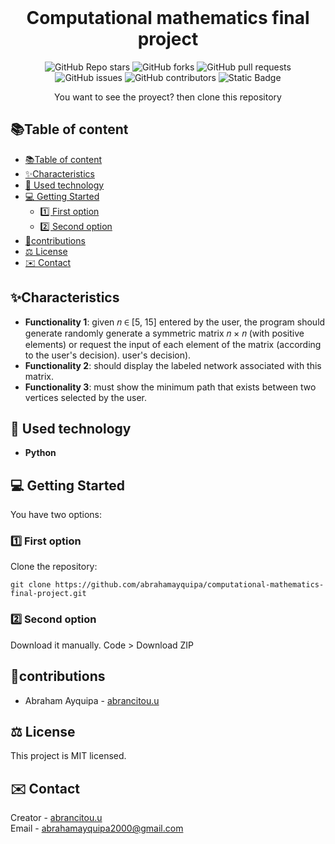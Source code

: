 <br>
<h1 align="center">Computational mathematics final project
</h1>
<div align="center">
    <img alt="GitHub Repo stars" src="https://img.shields.io/github/stars/abrahamayquipa/computational-mathematics-final-project">
    <img alt="GitHub forks" src="https://img.shields.io/github/forks/abrahamayquipa/computational-mathematics-final-project">
    <img alt="GitHub pull requests" src="https://img.shields.io/github/issues-pr/abrahamayquipa/computational-mathematics-final-project">
    <img alt="GitHub issues" src="https://img.shields.io/github/issues/abrahamayquipa/computational-mathematics-final-project">
    <img alt="GitHub contributors" src="https://img.shields.io/github/contributors/abrahamayquipa/computational-mathematics-final-project">
    <img alt="Static Badge" src="https://img.shields.io/badge/license-MIT-yellow">
</div>
<p align="center">You want to see the proyect? then clone this repository</p>

## 📚​Table of content
- [📚​Table of content](#table-of-content)
- [✨​Characteristics](#characteristics)
- [📱​ Used technology](#-used-technology)
- [💻 Getting Started](#-getting-started)
  - [1️⃣​ First option](#1️⃣-first-option)
  - [2️⃣​ Second option](#2️⃣-second-option)
- [🌠​​contributions](#contributions)
- [⚖️​ License](#️-license)
- [​✉️​​ Contact](#️-contact)

## ✨​Characteristics
* **Functionality 1**: given 𝑛 ∈ [5, 15] entered by the user, the program should generate
randomly generate a symmetric matrix 𝑛 × 𝑛 (with positive elements) or request the input of each element of the matrix (according to the user's decision). user's decision).
* **Functionality 2**: should display the labeled network associated with this matrix.
* **Functionality 3**: must show the minimum path that exists between two vertices selected by the user.

## 📱​ Used technology
* **Python**

## 💻 Getting Started
You have two options:

### 1️⃣​ First option
 Clone the repository:
```shell
git clone https://github.com/abrahamayquipa/computational-mathematics-final-project.git
```

### 2️⃣​ Second option
Download it manually. Code > Download ZIP

## 🌠​​contributions
* Abraham Ayquipa - [abrancitou.u](https://github.com/abrahamayquipa)

## ⚖️​ License
This project is MIT licensed.

## ​✉️​​ Contact
Creator - [abrancitou.u](https://github.com/abrahamayquipa)  
Email - [abrahamayquipa2000@gmail.com]()
